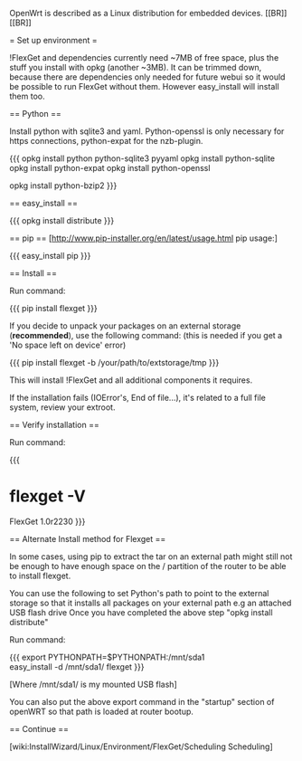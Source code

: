 OpenWrt is described as a Linux distribution for embedded devices.
[[BR]]
[[BR]]

= Set up environment =

!FlexGet and dependencies currently need ~7MB of free space, plus the stuff you install with opkg (another ~3MB). It can be trimmed down, because there are dependencies only needed for future webui so it would be possible to run FlexGet without them. However easy_install will install them too.

== Python ==

Install python with sqlite3 and yaml. Python-openssl is only necessary for https connections, python-expat for the nzb-plugin.

{{{
opkg install python python-sqlite3 pyyaml
opkg install python-sqlite
opkg install python-expat
opkg install python-openssl

opkg install python-bzip2
}}}


== easy_install ==

{{{
opkg install distribute
}}}

== pip ==
[http://www.pip-installer.org/en/latest/usage.html pip usage:]

{{{
easy_install pip
}}}


== Install ==

Run command:

{{{
pip install flexget
}}}

If you decide to unpack your packages on an external storage (**recommended**), use the following command: (this is needed if you get a 'No space left on device' error)

{{{
pip install flexget -b /your/path/to/extstorage/tmp
}}}


This will install !FlexGet and all additional components it requires.

If the installation fails (IOError's, End of file...), it's related to a full file system, review your extroot.
 
== Verify installation ==

Run command:

{{{
# flexget -V
FlexGet 1.0r2230
}}}


== Alternate Install method for Flexget ==

In some cases, using pip to extract the tar on an external path might still not be enough to have enough space on the / partition of the router to be able to install flexget.

You can use the following to set Python's path to point to the external storage so that it installs all packages on your external path e.g an attached USB flash drive
Once you have completed the above step "opkg install distribute"

Run command:

{{{ 
export PYTHONPATH=$PYTHONPATH:/mnt/sda1   
easy_install -d /mnt/sda1/ flexget
}}}

[Where /mnt/sda1/ is my mounted USB flash]

You can also put the above export command in the "startup" section of openWRT so that path is loaded at router bootup.





== Continue ==

[wiki:InstallWizard/Linux/Environment/FlexGet/Scheduling Scheduling]